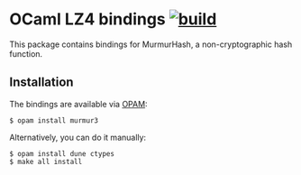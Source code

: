 # OCaml LZ4 bindings [![build](https://github.com/ahrefs/ocaml-murmur3/actions/workflows/main.yml/badge.svg)](https://github.com/ahrefs/ocaml-murmur3/actions/workflows/main.yml)

This package contains bindings for MurmurHash, a non-cryptographic hash function.

  [MurmurHash]: https://en.wikipedia.org/wiki/MurmurHash

Installation
------------

The bindings are available via [OPAM](https://opam.ocaml.org):

    $ opam install murmur3

Alternatively, you can do it manually:

    $ opam install dune ctypes
    $ make all install
